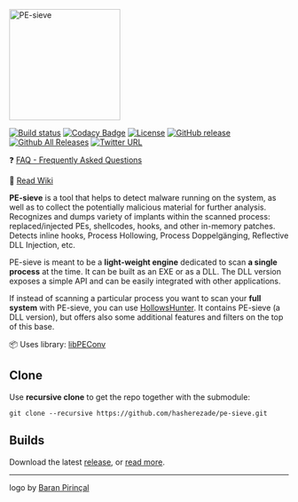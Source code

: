 <img src="./logo/PE-SIEVE.png" alt="PE-sieve" width=200>

[![Build status](https://ci.appveyor.com/api/projects/status/crlo8iyvi4bm80yp?svg=true)](https://ci.appveyor.com/project/hasherezade/pe-sieve)
[![Codacy Badge](https://api.codacy.com/project/badge/Grade/b75fd4d95bd94629879381241e4a7c02)](https://www.codacy.com/manual/hasherezade/pe-sieve?utm_source=github.com&amp;utm_medium=referral&amp;utm_content=hasherezade/pe-sieve&amp;utm_campaign=Badge_Grade)
[![License](https://img.shields.io/badge/License-BSD%202--Clause-blue.svg)](https://opensource.org/licenses/BSD-2-Clause)
[![GitHub release](https://img.shields.io/github/release/hasherezade/pe-sieve.svg)](https://github.com/hasherezade/pe-sieve/releases)
[![Github All Releases](https://img.shields.io/github/downloads/hasherezade/pe-sieve/total.svg)](http://www.somsubhra.com/github-release-stats/?username=hasherezade&repository=pe-sieve) 
[![Twitter URL](https://img.shields.io/twitter/url/http/shields.io.svg?style=social)](https://twitter.com/intent/tweet?original_referer=https://github.com/hasherezade/pe-sieve&text=%23PEsieve%3A+an+open-source+process+scanner%2C+detecting+and+dumping+malicious+implants:%20https://github.com/hasherezade/pe-sieve)

❓ [FAQ - Frequently Asked Questions](https://github.com/hasherezade/pe-sieve/wiki/1.-FAQ)

📖 [Read Wiki](https://github.com/hasherezade/pe-sieve/wiki)

<b>PE-sieve</b> is a tool that helps to detect malware running on the system, as well as to collect the potentially malicious material for further analysis. Recognizes and dumps variety of implants within the scanned process: replaced/injected PEs, shellcodes, hooks, and other in-memory patches.<br/>
Detects inline hooks, Process Hollowing, Process Doppelgänging, Reflective DLL Injection, etc.

PE-sieve is meant to be a **light-weight engine** dedicated to scan **a single process** at the time. It can be built as an EXE or as a DLL. The DLL version exposes a simple API and can be easily integrated with other applications.

If instead of scanning a particular process you want to scan your **full system** with PE-sieve, you can use [HollowsHunter](https://github.com/hasherezade/hollows_hunter). It contains PE-sieve (a DLL version), but offers also some additional features and filters on the top of this base.

📦 Uses library: [libPEConv](https://github.com/hasherezade/libpeconv.git)

Clone
-
Use **recursive clone** to get the repo together with the submodule:

```console
git clone --recursive https://github.com/hasherezade/pe-sieve.git
```

Builds
-
Download the latest [release](https://github.com/hasherezade/pe-sieve/releases), or [read more](https://github.com/hasherezade/pe-sieve/wiki/1.-FAQ#how-to-get-it).

<hr/>

logo by [Baran Pirinçal](https://github.com/baranpirincal)
